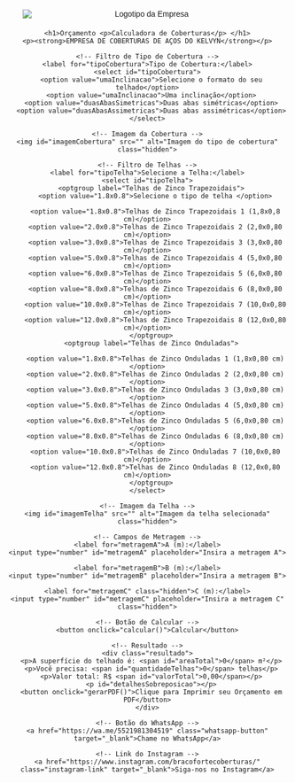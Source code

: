 <html lang="pt-BR">
<head>
  <meta charset="UTF-8">
  <meta name="viewport" content="width=device-width, initial-scale=1.0">
  <title>Calculadora de Coberturas</title>
  <style>
    body {
      font-family: Arial, sans-serif;
      margin: 20px;
      text-align: center;
    }
    h1 {
      color: #333;
    }
    .container {
      max-width: 600px;
      margin: 0 auto;
    }
    label {
      display: block;
      margin-top: 10px;
    }
    input, select, button {
      width: 100%;
      padding: 10px;
      margin-top: 5px;
      margin-bottom: 10px;
      border: 1px solid #ccc;
      border-radius: 5px;
    }
    button {
      background-color: #007BFF;
      color: white;
      cursor: pointer;
    }
    button:hover {
      background-color: #0056b3;
    }
    .resultado {
      margin-top: 20px;
      padding: 10px;
      background-color: #f9f9f9;
      border: 1px solid #ddd;
      border-radius: 5px;
      text-align: left;
    }
    .hidden {
      display: none;
    }
    img {
      max-width: 100%;
      height: auto;
      margin-top: 10px;
    }
    .logo {
      max-width: 450px;
      margin: 0 auto 20px; /* Centraliza o logotipo */
      display: block; /* Garante que a margem automática funcione */
    }
    .whatsapp-button {
      background-color: #25D366;
      color: white;
      padding: 10px 20px;
      border-radius: 5px;
      text-decoration: none;
      display: inline-block;
      margin-top: 20px; /* Aumenta a margem superior para posicionar abaixo do botão de PDF */
      animation: piscar 1.5s infinite;
    }
    @keyframes piscar {
      0%, 100% { opacity: 1; }
      50% { opacity: 0.7; }
    }
    .instagram-link {
      display: block;
      margin-top: 10px;
      color: #007BFF;
      text-decoration: none;
    }
  </style>
  <script src="https://cdnjs.cloudflare.com/ajax/libs/jspdf/2.5.1/jspdf.umd.min.js"></script>
</head>
<body>
  <div class="container">
    <!-- Logotipo da Empresa -->
    <img src="https://gabriellemoreira.com.br/wp-content/uploads/2025/02/braco-forte.jpeg" alt="Logotipo da Empresa" class="logo">

    <h1>Orçamento <p>Calculadora de Coberturas</p> </h1>
    <p><strong>EMPRESA DE COBERTURAS DE AÇOS DO KELVYN</strong></p>

    <!-- Filtro de Tipo de Cobertura -->
    <label for="tipoCobertura">Tipo de Cobertura:</label>
    <select id="tipoCobertura">
      <option value="umaInclinacao">Selecione o formato do seu telhado</option>
      <option value="umaInclinacao">Uma inclinação</option>
      <option value="duasAbasSimetricas">Duas abas simétricas</option>
      <option value="duasAbasAssimetricas">Duas abas assimétricas</option>
    </select>

    <!-- Imagem da Cobertura -->
    <img id="imagemCobertura" src="" alt="Imagem do tipo de cobertura" class="hidden">

    <!-- Filtro de Telhas -->
    <label for="tipoTelha">Selecione a Telha:</label>
    <select id="tipoTelha">
      <optgroup label="Telhas de Zinco Trapezoidais">
        <option value="1.8x0.8">Selecione o tipo de telha </option>

        <option value="1.8x0.8">Telhas de Zinco Trapezoidais 1 (1,8x0,8 cm)</option>
        <option value="2.0x0.8">Telhas de Zinco Trapezoidais 2 (2,0x0,80 cm)</option>
        <option value="3.0x0.8">Telhas de Zinco Trapezoidais 3 (3,0x0,80 cm)</option>
        <option value="5.0x0.8">Telhas de Zinco Trapezoidais 4 (5,0x0,80 cm)</option>
        <option value="6.0x0.8">Telhas de Zinco Trapezoidais 5 (6,0x0,80 cm)</option>
        <option value="8.0x0.8">Telhas de Zinco Trapezoidais 6 (8,0x0,80 cm)</option>
        <option value="10.0x0.8">Telhas de Zinco Trapezoidais 7 (10,0x0,80 cm)</option>
        <option value="12.0x0.8">Telhas de Zinco Trapezoidais 8 (12,0x0,80 cm)</option>
      </optgroup>
      <optgroup label="Telhas de Zinco Onduladas">

        <option value="1.8x0.8">Telhas de Zinco Onduladas 1 (1,8x0,80 cm)</option>
        <option value="2.0x0.8">Telhas de Zinco Onduladas 2 (2,0x0,80 cm)</option>
        <option value="3.0x0.8">Telhas de Zinco Onduladas 3 (3,0x0,80 cm)</option>
        <option value="5.0x0.8">Telhas de Zinco Onduladas 4 (5,0x0,80 cm)</option>
        <option value="6.0x0.8">Telhas de Zinco Onduladas 5 (6,0x0,80 cm)</option>
        <option value="8.0x0.8">Telhas de Zinco Onduladas 6 (8,0x0,80 cm)</option>
        <option value="10.0x0.8">Telhas de Zinco Onduladas 7 (10,0x0,80 cm)</option>
        <option value="12.0x0.8">Telhas de Zinco Onduladas 8 (12,0x0,80 cm)</option>
      </optgroup>
    </select>

    <!-- Imagem da Telha -->
    <img id="imagemTelha" src="" alt="Imagem da telha selecionada" class="hidden">

    <!-- Campos de Metragem -->
    <label for="metragemA">A (m):</label>
    <input type="number" id="metragemA" placeholder="Insira a metragem A">

    <label for="metragemB">B (m):</label>
    <input type="number" id="metragemB" placeholder="Insira a metragem B">

    <label for="metragemC" class="hidden">C (m):</label>
    <input type="number" id="metragemC" placeholder="Insira a metragem C" class="hidden">

    <!-- Botão de Calcular -->
    <button onclick="calcular()">Calcular</button>

    <!-- Resultado -->
    <div class="resultado">
      <p>A superfície do telhado é: <span id="areaTotal">0</span> m²</p>
      <p>Você precisa: <span id="quantidadeTelhas">0</span> telhas</p>
      <p>Valor total: R$ <span id="valorTotal">0,00</span></p>
      <p id="detalhesSobreposicao"></p>
      <button onclick="gerarPDF()">Clique para Imprimir seu Orçamento em PDF</button>
    </div>

    <!-- Botão do WhatsApp -->
    <a href="https://wa.me/5521981304519" class="whatsapp-button" target="_blank">Chame no WhatsApp</a>

    <!-- Link do Instagram -->
    <a href="https://www.instagram.com/bracofortecoberturas/" class="instagram-link" target="_blank">Siga-nos no Instagram</a>
  </div>

  <script>
    // URLs das imagens
    const imagensCobertura = {
      umaInclinacao: "https://gabriellemoreira.com.br/wp-content/uploads/2025/02/telhado-uma-inclinacao.png",
      duasAbasSimetricas: "https://gabriellemoreira.com.br/wp-content/uploads/2025/02/telhados-duas-abas-simetricas.png",
      duasAbasAssimetricas: "https://gabriellemoreira.com.br/wp-content/uploads/2025/02/Telhados-duas-abas-assimetricas.png"
    };

    const imagensTelhas = {
      trapezoidal: "https://gabriellemoreira.com.br/wp-content/uploads/2025/02/Captura-de-Tela-2025-02-19-as-01.02.31.png",
      ondulada: "https://gabriellemoreira.com.br/wp-content/uploads/2025/02/Captura-de-Tela-2025-02-19-as-01.11.18.png"
    };

    // Atualizar imagem ao selecionar o tipo de cobertura
    document.getElementById("tipoCobertura").addEventListener("change", function () {
      const tipo = this.value;
      const imgCobertura = document.getElementById("imagemCobertura");
      imgCobertura.src = imagensCobertura[tipo];
      imgCobertura.classList.remove("hidden");

      // Mostrar/ocultar campo C para "Duas abas assimétricas"
      if (tipo === "duasAbasAssimetricas") {
        document.getElementById("metragemC").classList.remove("hidden");
        document.querySelector('label[for="metragemC"]').classList.remove("hidden");
      } else {
        document.getElementById("metragemC").classList.add("hidden");
        document.querySelector('label[for="metragemC"]').classList.add("hidden");
      }
    });

    // Atualizar imagem ao selecionar o tipo de telha
    document.getElementById("tipoTelha").addEventListener("change", function () {
      const tipoTelha = this.options[this.selectedIndex].parentElement.label;
      const imgTelha = document.getElementById("imagemTelha");
      if (tipoTelha.includes("Trapezoidais")) {
        imgTelha.src = imagensTelhas.trapezoidal;
      } else if (tipoTelha.includes("Onduladas")) {
        imgTelha.src = imagensTelhas.ondulada;
      }
      imgTelha.classList.remove("hidden");
    });

    // Função para calcular área, quantidade de telhas e valor total
    function calcular() {
      const tipoCobertura = document.getElementById("tipoCobertura").value;
      const metragemA = parseFloat(document.getElementById("metragemA").value);
      const metragemB = parseFloat(document.getElementById("metragemB").value);
      const metragemC = parseFloat(document.getElementById("metragemC").value) || 0;

      // Calcular área do telhado
      let areaTelhado;
      if (tipoCobertura === "umaInclinacao" || tipoCobertura === "duasAbasSimetricas") {
        areaTelhado = metragemA * metragemB;
      } else if (tipoCobertura === "duasAbasAssimetricas") {
        areaTelhado = (metragemA * metragemB) + (metragemA * metragemC);
      }

      // Calcular área útil da telha (considerando sobreposições)
      const medidasTelha = document.getElementById("tipoTelha").value.split("x");
      const comprimentoTelha = parseFloat(medidasTelha[0]); // Em metros
      const larguraTelha = parseFloat(medidasTelha[1]); // Em metros

      // Sobreposições
      const sobreposicaoLateral = 0.1; // 10 cm
      const sobreposicaoLongitudinal = 0.2; // 20 cm

      const larguraUtil = larguraTelha - sobreposicaoLateral;
      const comprimentoUtil = comprimentoTelha - sobreposicaoLongitudinal;
      const areaUtilTelha = larguraUtil * comprimentoUtil;

      // Quantidade de telhas necessárias
      const quantidadeTelhas = Math.ceil(areaTelhado / areaUtilTelha);

      // Valor total (R$ 180,00 por telha)
      const valorTotal = quantidadeTelhas * 180;

      // Exibir resultados
      document.getElementById("areaTotal").textContent = areaTelhado.toFixed(2);
      document.getElementById("quantidadeTelhas").textContent = quantidadeTelhas;
      document.getElementById("valorTotal").textContent = valorTotal.toFixed(2);

      // Detalhes da sobreposição
      document.getElementById("detalhesSobreposicao").innerHTML = `
        <strong>Considerando as sobreposições:</strong><br>
        - Sobreposição lateral: ${sobreposicaoLateral * 100} cm (largura útil: ${larguraUtil.toFixed(2)} m)<br>
        - Sobreposição longitudinal: ${sobreposicaoLongitudinal * 100} cm (comprimento útil: ${comprimentoUtil.toFixed(2)} m)<br>
        - Área útil de cada telha: ${areaUtilTelha.toFixed(2)} m²<br>
        <em>Obs.: Caso sua largura ou comprimento estejam incorretos, me avise para refazer os cálculos! 😊</em>
      `;
    }

    // Função para gerar PDF
    function gerarPDF() {
      const { jsPDF } = window.jspdf;
      const doc = new jsPDF();

      // Adicionar logotipo
      const logoUrl = "https://gabriellemoreira.com.br/wp-content/uploads/2025/02/braco-forte.jpeg";
      const logoWidth = 50;
      const logoHeight = 20;
      doc.addImage(logoUrl, "JPEG", 10, 10, logoWidth, logoHeight);

      // Título
      doc.setFontSize(18);
      doc.text("Orçamento de Coberturas", 70, 20);

      // Informações da Empresa
      doc.setFontSize(12);
      doc.text("EMPRESA DE COBERTURAS DE AÇOS DO KELVYN", 10, 40);
      doc.text("Rua Doutor Lucio Machado 15, São João de Meriti", 10, 50);
      doc.text("Orçamentos: (21) 98130-4519 grátis!", 10, 60);
      doc.text("Instagram: @bracofortecoberturas", 10, 70);

      // Dados do Orçamento
      doc.setFontSize(14);
      doc.text("Detalhes do Orçamento:", 10, 90);
      doc.setFontSize(12);
      doc.text(`Área do telhado: ${document.getElementById("areaTotal").textContent} m²`, 10, 100);
      doc.text(`Quantidade de telhas: ${document.getElementById("quantidadeTelhas").textContent}`, 10, 110);
      doc.text(`Valor total: R$ ${document.getElementById("valorTotal").textContent}`, 10, 120);

      // Salvar o PDF e abrir em uma nova aba
      const pdfBlob = doc.output("blob");
      const pdfUrl = URL.createObjectURL(pdfBlob);
      const newWindow = window.open(pdfUrl, "_blank");
      if (!newWindow) {
        alert("Por favor, permita pop-ups para visualizar o PDF.");
      }
    }
  </script>
</body>
</html>
